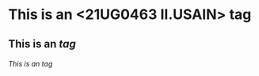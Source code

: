 # This is an <21UG0463 II.USAIN> tag
## This is an <I AM FOROM> tag
###### This is an <MY RUSUME> tag
  
